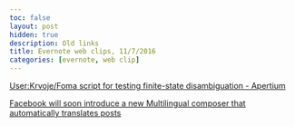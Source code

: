 ```yaml
---
toc: false
layout: post
hidden: true
description: Old links
title: Evernote web clips, 11/7/2016
categories: [evernote, web clip]
---
```


[User:Krvoje/Foma script for testing finite-state disambiguation - Apertium](http://wiki.apertium.org/wiki/User:Krvoje/Foma_script_for_testing_finite-state_disambiguation)

[Facebook will soon introduce a new Multilingual composer that automatically translates posts](http://fitnhit.com/news/facebook-will-soon-introduce-a-new-multilingual-composer-that-automatically-translates-posts/80638/)

